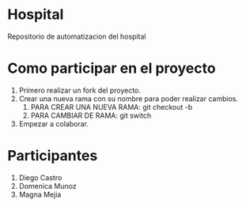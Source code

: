 # Hospital
Repositorio de automatizacion del hospital


# Como participar en el proyecto

1. Primero realizar un fork del proyecto.
2. Crear una nueva rama con su nombre para poder realizar cambios.
    1. PARA CREAR UNA NUEVA RAMA: git checkout -b <nombreUsuario>
    2. PARA CAMBIAR DE RAMA: git switch <nombreRama>
3. Empezar a colaborar.

# Participantes

1. Diego Castro
2. Domenica Munoz
3. Magna Mejia
